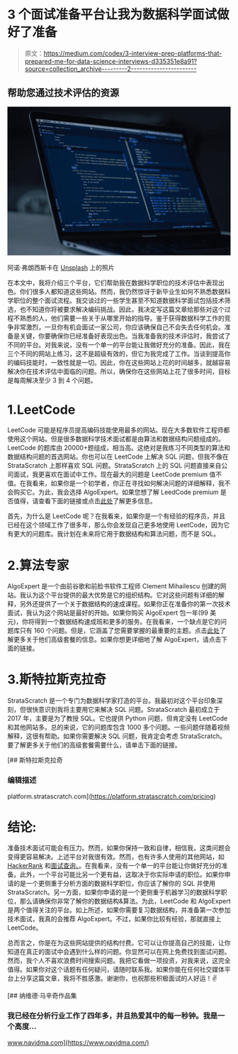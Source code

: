 # 3 个面试准备平台让我为数据科学面试做好了准备

> 原文：<https://medium.com/codex/3-interview-prep-platforms-that-prepared-me-for-data-science-interviews-d335351e8a91?source=collection_archive---------2----------------------->

## 帮助您通过技术评估的资源

![](img/0fdde0c5543c9946ee7ddef5cbbc1389.png)

阿诺·弗朗西斯卡在 [Unsplash](https://unsplash.com/s/photos/coding?utm_source=unsplash&utm_medium=referral&utm_content=creditCopyText) 上的照片

在本文中，我将介绍三个平台，它们帮助我在数据科学职位的技术评估中表现出色。你们很多人都知道这些网站。然而，我仍然惊讶于新毕业生如何不熟悉数据科学职位的整个面试流程。我交谈过的一些学生甚至不知道数据科学面试包括技术筛选，也不知道你将被要求解决编码挑战。因此，我决定写这篇文章给那些对这个过程不熟悉的人，他们需要一些关于从哪里开始的指导。鉴于获得数据科学工作的竞争非常激烈，一旦你有机会面试一家公司，你应该确保自己不会失去任何机会。准备是关键，你要确保你已经准备好表现出色。当我准备我的技术评估时，我尝试了不同的平台。对我来说，没有一个单一的平台能让我做好充分的准备。因此，我在三个不同的网站上练习，这不是超级有效的，但它为我完成了工作。当谈到提高你的编码技能时，一致性就是一切。因此，你在这些网站上花的时间越多，就越容易解决你在技术评估中面临的问题。所以，确保你在这些网站上花了很多时间，目标是每周解决至少 3 到 4 个问题。

# 1.LeetCode

LeetCode 可能是程序员提高编码技能使用最多的网站。现在大多数软件工程师都使用这个网站。但是很多数据科学技术面试都是由算法和数据结构问题组成的。LeetCode 的题库由 20000+题组成，相当高。这绝对是我练习不同类型的算法和数据结构问题的首选网站。你也可以在 LeetCode 上解决 SQL 问题，但我不像在 StrataScratch 上那样喜欢 SQL 问题。StrataScratch 上的 SQL 问题直接来自公司面试，我更喜欢在面试中工作。现在最大的问题是 LeetCode premium 值不值。在我看来，如果你是一个初学者，你正在寻找如何解决问题的详细解释，我不会购买它。为此，我会选择 AlgoExpert。如果您想了解 LeedCode premium 是否值得，请查看下面的链接或点击[此处](https://leetcode.com/subscribe/)了解更多信息。

首先，为什么是 LeetCode 呢？在我看来，如果你是一个有经验的程序员，并且已经在这个领域工作了很多年，那么你会发现自己更多地使用 LeetCode，因为它有更大的问题库。我计划在未来将它用于数据结构和算法问题，而不是 SQL。

# 2.算法专家

AlgoExpert 是一个由前谷歌和前脸书软件工程师 Clement Mihailescu 创建的网站。我认为这个平台提供的最大优势是它的组织结构。它对这些问题有详细的解释，另外还提供了一个关于数据结构的速成课程。如果你正在准备你的第一次技术面试，我认为这个网站是最好的开始。如果你购买 AlgoExpert 包一年(99 美元)，你将得到一个数据结构速成班和更多的服务。在我看来，一个缺点是它的问题库只有 160 个问题。但是，它涵盖了您需要掌握的最重要的主题。点击[此处](https://www.youtube.com/watch?v=3bWHVHub5w0)了解更多关于他们高级套餐的信息。如果你想更详细地了解 AlgoExpert，请点击下面的链接。

# 3.斯特拉斯克拉奇

StrataScratch 是一个专门为数据科学家打造的平台。我最初对这个平台印象深刻，但很快意识到我将主要用它来解决 SQL 问题。StrataScratch 最初成立于 2017 年，主要是为了教授 SQL。它也提供 Python 问题，但肯定没有 LeetCode 和其他网站多。总的来说，它的问题库包含 1000 多个问题。一些问题伴随着视频解释，这很有帮助。如果你需要解决 SQL 问题，我肯定会考虑 StrataScratch。要了解更多关于他们的高级套餐需要什么，请单击下面的链接。

 [## 斯特拉斯克拉奇

### 编辑描述

platform.stratascratch.com](https://platform.stratascratch.com/pricing) 

# 结论:

准备技术面试可能会有压力。然而，如果你保持一致和自律，相信我，这类问题会变得更容易解决。上述平台对我很有效。然而，也有许多人使用的其他网站，如 [HackerRank](https://www.hackerrank.com/products/free-trial-search/?utm_source=google&utm_medium=cpc&utm_content=Branded&utm_campaign=Branded%20%7C%20Search%20%7C%20Exact%20%7C%20Ibex.Digital&utm_term=hackerrank&gclid=CjwKCAjwjdOIBhA_EiwAHz8xm9PeQqEqYMH4A8PfiTGlhWKMkg28TF24CX4Z85ytNRVVe89Cn_U5shoCIm0QAvD_BwE) 和[面试查询、](https://www.interviewquery.com/)。在我看来，没有一个单一的平台能让你做好充分的准备。此外，一个平台可能比另一个更有益，这取决于你实际申请的职位。如果你申请的是一个更侧重于分析方面的数据科学职位，你应该了解你的 SQL 并使用 StrataScratch。另一方面，如果你申请的是一个更侧重于机器学习的数据科学职位，那么请确保你非常了解你的数据结构&算法。为此，LeetCode 和 AlgoExpert 是两个值得关注的平台。如上所述，如果你需要复习数据结构，并准备第一次参加技术面试，我真的会推荐 AlgoExpert。不过，如果你比较有经验，那就直接上 LeetCode。

总而言之，你是在为这些网站提供的结构付费。它可以让你提高自己的技能，让你知道在真正的面试中会遇到什么样的问题。你显然可以在网上免费找到面试问题。然而，我个人不喜欢浪费时间搜索问题。我把它看做一项投资，对我来说，这完全值得。如果你对这个话题有任何疑问，请随时联系我。如果你能在任何社交媒体平台上分享这篇文章，我将不胜感激。谢谢你，也祝那些积极面试的人好运！✌

[](https://www.navidma.com/) [## 纳维德·马辛奇作品集

### 我已经在分析行业工作了四年多，并且热爱其中的每一秒钟。我是一个高度…

www.navidma.com](https://www.navidma.com/)